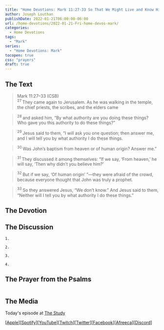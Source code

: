 ```yaml
---
title: "Home Devotions: Mark 11:27-33 So That We Might Live and Know Him"
author: Joseph Louthan
publishDate: 2022-01-21T06:00:00-06:00
url: /home-devotions/2022-01-21-Fri-home-devos-mark/
categories:
  - Home Devotions
tags:
  - "Mark"
series:
  - "Home Devotions: Mark"
tocopen: true
css: "prayers"
draft: true
---
```

## The Text

>Mark 11:27–33 (CSB)  
><sup> 27 </sup> They came again to Jerusalem. As he was walking in the temple, the chief priests, the scribes, and the elders came 

><sup> 28 </sup> and asked him, “By what authority are you doing these things? Who gave you this authority to do these things?” 

><sup> 29 </sup> Jesus said to them, “I will ask you one question; then answer me, and I will tell you by what authority I do these things. 

><sup> 30 </sup> Was John’s baptism from heaven or of human origin? Answer me.” 

><sup> 31 </sup> They discussed it among themselves: “If we say, ‘From heaven,’ he will say, ‘Then why didn’t you believe him?’ 

><sup> 32 </sup> But if we say, ‘Of human origin’ ”—they were afraid of the crowd, because everyone thought that John was truly a prophet. 

><sup> 33 </sup> So they answered Jesus, “We don’t know.” And Jesus said to them, “Neither will I tell you by what authority I do these things.”

## The Devotion



## The Discussion

```text
1. 
```

```text
2. 
```

```text
3. 
```

```text
4. 
```

## The Prayer from the Psalms

>

<div style='font-variant: small-caps;'>

</div>

```text

```

## The Media

Today's episode at [The Study](http://study.theologic.us/podcast/)

\[[Apple](https://podcasts.apple.com/us/podcast/the-study/id1557102127)\]\[[Spotify](https://open.spotify.com/show/0Xs5qsNvWePyRqcmtOTPkR)\]\[[YouTube](http://youtube.theologic.us)\]\[[Twitch](http://twitch.theologic.us)\]\[[Twitter](https://twitter.com/theologic_us)\]\[[Facebook](https://www.facebook.com/groups/462231051477464)\]\[[Afreeca](https://bj.afreecatv.com/theologicus)\]\[[Discord](http://discord.theologic.us)\]
